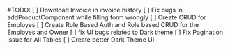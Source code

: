 #TODO:
[ ]  Download Invoice in invoice history
[ ]  Fix bugs in addProductComponent while filling form wrongly
[ ]  Create CRUD for Employes
[ ]  Create Role Based Auth and Role based CRUD for the Employes and Owner
[ ]  fix UI bugs related to Dark theme
[ ]  Fix Pagination issue for All Tables
[ ]  Create better Dark Theme UI